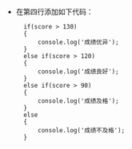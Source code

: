 - 在第四行添加如下代码：

        if(score > 130)
        {
            console.log('成绩优异');
        }
        else if(score > 120)
        {
            console.log('成绩良好');
        }
        else if(score > 90)
        {
            console.log('成绩及格');
        }
        else
        {
            console.log('成绩不及格');
        }